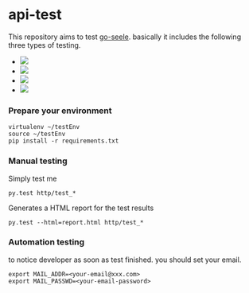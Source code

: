 # api-test
This repository aims to test [go-seele](https://github.com/seeleteam/go-seele). basically it includes the following three types of testing.

* ![](http://progressed.io/bar/50?title=http-api)
* ![](http://progressed.io/bar/0?title=ws-api)
* ![](http://progressed.io/bar/0?title=tcp-api)
* ![](http://progressed.io/bar/100?title=cli-api)

### Prepare your environment

	virtualenv ~/testEnv
	source ~/testEnv
	pip install -r requirements.txt



### Manual testing

Simply test me


    py.test http/test_*


Generates a HTML report for the test results

    py.test --html=report.html http/test_*

### Automation testing

to notice developer as soon as test finished. you should set your email.


    export MAIL_ADDR=<your-email@xxx.com>
    export MAIL_PASSWD=<your-email-password>
